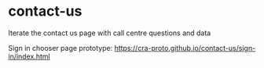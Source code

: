 # contact-us
Iterate the contact us page with call centre questions and data

Sign in chooser page prototype: https://cra-proto.github.io/contact-us/sign-in/index.html

